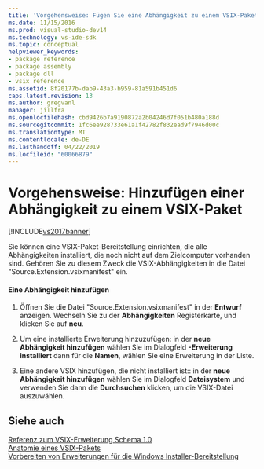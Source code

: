 ```yaml
---
title: 'Vorgehensweise: Fügen Sie eine Abhängigkeit zu einem VSIX-Paket | Microsoft-Dokumentation'
ms.date: 11/15/2016
ms.prod: visual-studio-dev14
ms.technology: vs-ide-sdk
ms.topic: conceptual
helpviewer_keywords:
- package reference
- package assembly
- package dll
- vsix reference
ms.assetid: 8f20177b-dab9-43a3-b959-81a591b451d6
caps.latest.revision: 13
ms.author: gregvanl
manager: jillfra
ms.openlocfilehash: cbd9426b7a9190872a2b04246d7f051b480a188d
ms.sourcegitcommit: 1fc6ee928733e61a1f42782f832ead9f7946d00c
ms.translationtype: MT
ms.contentlocale: de-DE
ms.lasthandoff: 04/22/2019
ms.locfileid: "60066879"
---
```

# <a name="how-to-add-a-dependency-to-a-vsix-package"></a>Vorgehensweise: Hinzufügen einer Abhängigkeit zu einem VSIX-Paket
[!INCLUDE[vs2017banner](../includes/vs2017banner.md)]

Sie können eine VSIX-Paket-Bereitstellung einrichten, die alle Abhängigkeiten installiert, die noch nicht auf dem Zielcomputer vorhanden sind. Gehören Sie zu diesem Zweck die VSIX-Abhängigkeiten in die Datei "Source.Extension.vsixmanifest" ein.  
  
#### <a name="to-add-a-dependency"></a>Eine Abhängigkeit hinzufügen  
  
1. Öffnen Sie die Datei "Source.Extension.vsixmanifest" in der **Entwurf** anzeigen. Wechseln Sie zu der **Abhängigkeiten** Registerkarte, und klicken Sie auf **neu**.  
  
2. Um eine installierte Erweiterung hinzuzufügen: in der **neue Abhängigkeit hinzufügen** wählen Sie im Dialogfeld **-Erweiterung installiert** dann für die **Namen**, wählen Sie eine Erweiterung in der Liste.  
  
3. Eine andere VSIX hinzufügen, die nicht installiert ist:: in der **neue Abhängigkeit hinzufügen** wählen Sie im Dialogfeld **Dateisystem** und verwenden Sie dann die **Durchsuchen** klicken, um die VSIX-Datei auszuwählen.  
  
## <a name="see-also"></a>Siehe auch  
 [Referenz zum VSIX-Erweiterung Schema 1.0](http://msdn.microsoft.com/76e410ec-b1fb-4652-ac98-4a4c52e09a2b)   
 [Anatomie eines VSIX-Pakets](../extensibility/anatomy-of-a-vsix-package.md)   
 [Vorbereiten von Erweiterungen für die Windows Installer-Bereitstellung](../extensibility/preparing-extensions-for-windows-installer-deployment.md)
